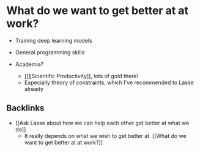 # What do we want to get better at at work?
* Training deep learning models

* General programming skills

* Academia?
	* [[§Scientific Productivity]], lots of gold there!
	* Especially theory of constraints, which I've recommended to Lasse already

## Backlinks
* [[Ask Lasse about how we can help each other get better at what we do]]
	* It really depends on what we wish to get better at. [[What do we want to get better at at work?]]

<!-- #p1 #service -->

<!-- {BearID:AC5ED470-09E7-4F3A-9AF7-CA786432B3CF-91685-000003AB50087085} -->
